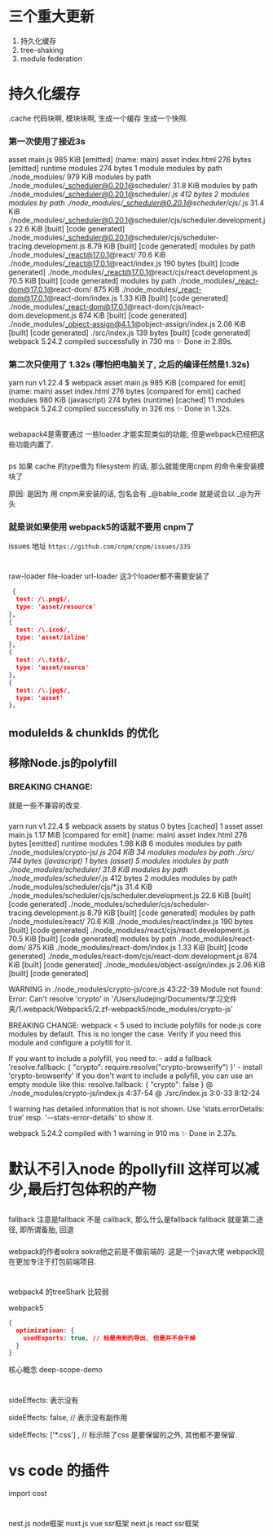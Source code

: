 # 三个重大更新
1. 持久化缓存
2. tree-shaking
3. module federation

# 持久化缓存
  .cache 代码块啊, 模块块啊, 生成一个缓存 生成一个快照.

### 第一次使用了接近3s
asset main.js 985 KiB [emitted] (name: main)
asset index.html 276 bytes [emitted]
runtime modules 274 bytes 1 module
modules by path ./node_modules/ 979 KiB
  modules by path ./node_modules/_scheduler@0.20.1@scheduler/ 31.8 KiB
    modules by path ./node_modules/_scheduler@0.20.1@scheduler/*.js 412 bytes 2 modules
    modules by path ./node_modules/_scheduler@0.20.1@scheduler/cjs/*.js 31.4 KiB
      ./node_modules/_scheduler@0.20.1@scheduler/cjs/scheduler.development.js 22.6 KiB [built] [code generated]
      ./node_modules/_scheduler@0.20.1@scheduler/cjs/scheduler-tracing.development.js 8.79 KiB [built] [code generated]
  modules by path ./node_modules/_react@17.0.1@react/ 70.6 KiB
    ./node_modules/_react@17.0.1@react/index.js 190 bytes [built] [code generated]
    ./node_modules/_react@17.0.1@react/cjs/react.development.js 70.5 KiB [built] [code generated]
  modules by path ./node_modules/_react-dom@17.0.1@react-dom/ 875 KiB
    ./node_modules/_react-dom@17.0.1@react-dom/index.js 1.33 KiB [built] [code generated]
    ./node_modules/_react-dom@17.0.1@react-dom/cjs/react-dom.development.js 874 KiB [built] [code generated]
  ./node_modules/_object-assign@4.1.1@object-assign/index.js 2.06 KiB [built] [code generated]
./src/index.js 139 bytes [built] [code generated]
webpack 5.24.2 compiled successfully in 730 ms
✨  Done in 2.89s.

### 第二次只使用了 1.32s  (哪怕把电脑关了, 之后的编译任然是1.32s)
yarn run v1.22.4
$ webpack
asset main.js 985 KiB [compared for emit] (name: main)
asset index.html 276 bytes [compared for emit]
cached modules 980 KiB (javascript) 274 bytes (runtime) [cached] 11 modules
webpack 5.24.2 compiled successfully in 326 ms
✨  Done in 1.32s.

## 
webapack4是需要通过 一些loader 才能实现类似的功能, 但是webpack已经把这些功能内置了.

### 
  ps 如果 cache 的type值为 filesystem 的话,
  那么就能使用cnpm 的命令来安装模块了

  原因: 
  是因为 用 cnpm来安装的话, 包名会有
  _@bable_code 就是说会以  _@为开头

### 就是说如果使用 webpack5的话就不要用 cnpm了
issues 地址
`https://github.com/cnpm/cnpm/issues/335`

#
raw-loader file-loader url-loader 这3个loader都不需要安装了

```json
 {
  test: /\.png$/,
  type: 'asset/resource'
},
{
  test: /\.ico$/,
  type: 'asset/inline'
},
{
  test: /\.txt$/,
  type: 'asset/source'
},
{
  test: /\.jpg$/,
  type: 'asset'
},
```



## moduleIds & chunkIds 的优化

## 移除Node.js的polyfill
###  BREAKING CHANGE: 
就是一些不兼容的改变.
### 
yarn run v1.22.4
$ webpack
assets by status 0 bytes [cached] 1 asset
asset main.js 1.17 MiB [compared for emit] (name: main)
asset index.html 276 bytes [emitted]
runtime modules 1.98 KiB 6 modules
modules by path ./node_modules/crypto-js/*.js 204 KiB 34 modules
modules by path ./src/ 744 bytes (javascript) 1 bytes (asset) 5 modules
modules by path ./node_modules/scheduler/ 31.8 KiB
  modules by path ./node_modules/scheduler/*.js 412 bytes 2 modules
  modules by path ./node_modules/scheduler/cjs/*.js 31.4 KiB
    ./node_modules/scheduler/cjs/scheduler.development.js 22.6 KiB [built] [code generated]
    ./node_modules/scheduler/cjs/scheduler-tracing.development.js 8.79 KiB [built] [code generated]
modules by path ./node_modules/react/ 70.6 KiB
  ./node_modules/react/index.js 190 bytes [built] [code generated]
  ./node_modules/react/cjs/react.development.js 70.5 KiB [built] [code generated]
modules by path ./node_modules/react-dom/ 875 KiB
  ./node_modules/react-dom/index.js 1.33 KiB [built] [code generated]
  ./node_modules/react-dom/cjs/react-dom.development.js 874 KiB [built] [code generated]
./node_modules/object-assign/index.js 2.06 KiB [built] [code generated]

WARNING in ./node_modules/crypto-js/core.js 43:22-39
Module not found: Error: Can't resolve 'crypto' in '/Users/ludejing/Documents/学习文件夹/1.webpack/Webpack5/2.zf-webpack5/node_modules/crypto-js'

BREAKING CHANGE: webpack < 5 used to include polyfills for node.js core modules by default.
This is no longer the case. Verify if you need this module and configure a polyfill for it.

If you want to include a polyfill, you need to:
        - add a fallback 'resolve.fallback: { "crypto": require.resolve("crypto-browserify") }'
        - install 'crypto-browserify'
If you don't want to include a polyfill, you can use an empty module like this:
        resolve.fallback: { "crypto": false }
 @ ./node_modules/crypto-js/index.js 4:37-54
 @ ./src/index.js 3:0-33 8:12-24

1 warning has detailed information that is not shown.
Use 'stats.errorDetails: true' resp. '--stats-error-details' to show it.

webpack 5.24.2 compiled with 1 warning in 910 ms
✨  Done in 2.37s.

# 默认不引入node 的pollyfill 这样可以减少,最后打包体积的产物

##
fallback 注意是fallback 不是 callback, 那么什么是fallback
fallback 就是第二途径, 即所谓备胎, 回退

### 
webpack的作者sokra
sokra他之前是不做前端的. 这是一个java大佬
webpack现在更加专注于打包前端项目.

# 
webpack4 的treeShark 比较弱

webpack5
```json
{
  optimizatioan: {
    usedExports: true, // 标是用到的导出, 但是并不会干掉
  }
}
```

核心概念 deep-scope-demo

# 
sideEffects: 表示没有

sideEffects: false, // 表示没有副作用

sideEffects: ['*.css'] , // 标示除了css 是要保留的之外, 其他都不要保留.

# 


# 

















# vs code 的插件
import cost

# 
nest.js node框架
nuxt.js vue ssr框架
next.js react ssr框架

# 
